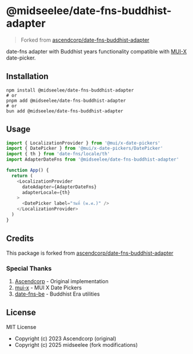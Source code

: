 ```

```

# @midseelee/date-fns-buddhist-adapter

> Forked from [ascendcorp/date-fns-buddhist-adapter](https://github.com/ascendcorp/date-fns-buddhist-adapter)

date-fns adapter with Buddhist years functionality compatible with [MUI-X](https://github.com/mui/mui-x) date-picker.

## Installation

```shell
npm install @midseelee/date-fns-buddhist-adapter
# or
pnpm add @midseelee/date-fns-buddhist-adapter
# or
bun add @midseelee/date-fns-buddhist-adapter
```

## Usage

```typescript
import { LocalizationProvider } from '@mui/x-date-pickers'
import { DatePicker } from '@mui/x-date-pickers/DatePicker'
import { th } from 'date-fns/locale/th'
import AdapterDateFns from '@midseelee/date-fns-buddhist-adapter'

function App() {
  return (
    <LocalizationProvider
      dateAdapter={AdapterDateFns}
      adapterLocale={th}
    >
      <DatePicker label="วันที่ (พ.ศ.)" />
    </LocalizationProvider>
  )
}
```

## Credits

This package is forked from [ascendcorp/date-fns-buddhist-adapter](https://github.com/ascendcorp/date-fns-buddhist-adapter)

### Special Thanks

1. [Ascendcorp](https://github.com/ascendcorp) - Original implementation
2. [mui-x](https://github.com/mui/mui-x) - MUI X Date Pickers
3. [date-fns-be](https://github.com/tarzui/date-fns-be) - Buddhist Era utilities

## License

MIT License

- Copyright (c) 2023 Ascendcorp (original)
- Copyright (c) 2025 midseelee (fork modifications)

